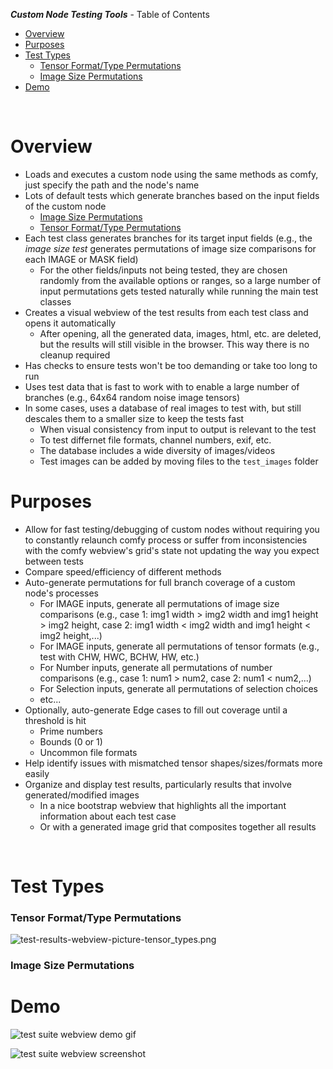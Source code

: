 ***Custom Node Testing Tools*** - Table of Contents

- [Overview](#overview)
- [Purposes](#purposes)
- [Test Types](#test-types)
    - [Tensor Format/Type Permutations](#tensor-formattype-permutations)
    - [Image Size Permutations](#image-size-permutations)
- [Demo](#demo)

&nbsp;

# Overview

- Loads and executes a custom node using the same methods as comfy, just specify the path and the node's name
- Lots of default tests which generate branches based on the input fields of the custom node
  - [Image Size Permutations](#image-size-permutations)
  - [Tensor Format/Type Permutations](#tensor-formattype-permutations)
- Each test class generates branches for its target input fields (e.g., the *image size test* generates permutations of image size comparisons for each IMAGE or MASK field)
  - For the other fields/inputs not being tested, they are chosen randomly from the available options or ranges, so a large number of input permutations gets tested naturally while running the main test classes
- Creates a visual webview of the test results from each test class and opens it automatically
  - After opening, all the generated data, images, html, etc. are deleted, but the results will still visible in the browser. This way there is no cleanup required
- Has checks to ensure tests won't be too demanding or take too long to run
- Uses test data that is fast to work with to enable a large number of branches (e.g., 64x64  random noise image tensors)
- In some cases, uses a database of real images to test with, but still descales them to a smaller size to keep the tests fast
  - When visual consistency from input to output is relevant to the test
  - To test differnet file formats, channel numbers, exif, etc.
  - The database includes a wide diversity of images/videos
  - Test images can be added by moving files to the `test_images` folder


# Purposes 

- Allow for fast testing/debugging of custom nodes without requiring you to constantly relaunch comfy process or suffer from inconsistencies with the comfy webview's grid's state not updating the way you expect between tests
- Compare speed/efficiency of different methods
- Auto-generate permutations for full branch coverage of a custom node's processes
  - For IMAGE inputs, generate all permutations of image size comparisons (e.g., case 1: img1 width > img2 width and img1 height > img2 height, case 2: img1 width < img2 width and img1 height < img2 height,...)
  - For IMAGE inputs, generate all permutations of tensor formats (e.g., test with CHW, HWC, BCHW, HW, etc.)
  - For Number inputs, generate all permutations of number comparisons (e.g., case 1: num1 > num2, case 2: num1 < num2,...)
  - For Selection inputs, generate all permutations of selection choices
  - etc...
- Optionally, auto-generate Edge cases to fill out coverage until a threshold is hit
  - Prime numbers
  - Bounds (0 or 1)
  - Uncommon file formats
- Help identify issues with mismatched tensor shapes/sizes/formats more easily
- Organize and display test results, particularly results that involve generated/modified images
  - In a nice bootstrap webview that highlights all the important information about each test case
  - Or with a generated image grid that composites together all results

&nbsp;

# Test Types


### Tensor Format/Type Permutations

![test-results-webview-picture-tensor_types.png](wiki/wiki-media/test-results-webview-picture-tensor_types.png)

### Image Size Permutations


# Demo

![test suite webview demo gif](wiki/wiki-media/test-results-webview-gif2.gif)

![test suite webview screenshot](wiki/wiki-media/test-results-webview-picture.png)
